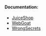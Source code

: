 #### Documentation:
- [JuiceShop](https://github.com/juice-shop/juice-shop)
- [WebGoat](https://github.com/WebGoat/WebGoat)
- [WrongSecrets](https://github.com/commjoen/wrongsecrets)
